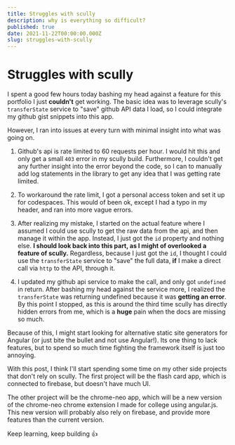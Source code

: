 ```yaml
---
title: Struggles with scully
description: why is everything so difficult?
published: true
date: 2021-11-22T00:00:00.000Z
slug: struggles-with-scully
---
```


# Struggles with scully

I spent a good few hours today bashing my head against a feature for this portfolio I just **couldn't** get working.
The basic idea was to leverage scully's `transferState` service to "save" github API data I load, so I could integrate
my github gist snippets into this app.

However, I ran into issues at every turn with minimal insight into what was going on.

1. Github's api is rate limited to 60 requests per hour. I would hit this and only get a small `403` error in my scully build.
   Furthermore, I couldn't get any further insight into the error beyond the code, so I can to manually add log statements in the library to get any idea
   that I was getting rate limited.

2. To workaround the rate limit, I got a personal access token and set it up for codespaces. This would of been ok, except
   I had a typo in my header, and ran into more vague errors.

3. After realizing my mistake, I started on the actual feature where I assumed I could use scully to get the raw data from the api,
   and then manage it within the app. Instead, I just got the `id` property and nothing else. **I should look back into this part, as I might of overlooked a feature
   of scully.** Regardless, because I just got the `id`, I thought I could use the `transferState` service to "save" the full data, **if** I make a direct call
   via `http` to the API, through it.

4. I updated my github api service to make the call, and only got `undefined` in return. After bashing my head against the service more, I realized
   the `transferState` was returning undefined because it was **getting an error**. By this point I stopped, as this is around the third time scully has
   directly hidden errors from me, which is a **huge** pain when the docs are missing so much.

Because of this, I might start looking for alternative static site generators for Angular (or just bite the bullet and not use Angular!).
Its one thing to lack features, but to spend so much time fighting the framework itself is just too annoying.

With this post, I think I'll start spending some time on my other side projects that don't rely on scully.
The first project will be the flash card app, which is connected to firebase, but doesn't have much UI.

The other project will be the chrome-neo app, which will be a new version of the chrome-neo chrome extension I made for college using angular.js.
This new version will probably also rely on firebase, and provide more features than the current version.

Keep learning, keep building :+1:
